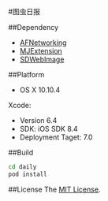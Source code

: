 #图虫日报

##Dependency
- [AFNetworking](https://github.com/AFNetworking/AFNetworking)
- [MJExtension](https://github.com/CoderMJLee/MJExtension)
- [SDWebImage](https://github.com/rs/SDWebImage)

##Platform

- OS X 10.10.4

Xcode:

- Version 6.4
- SDK: iOS SDK 8.4
- Deployment Taget: 7.0

##Build
```bash
cd daily
pod install
```

##License
The [MIT License](LICENSE).